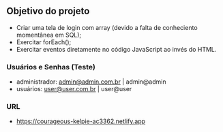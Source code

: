 ## Objetivo do projeto

- Criar uma tela de login com array (devido a falta de conheciento momentânea em SQL);
- Exercitar forEach();
- Exercitar eventos diretamente no código JavaScript ao invés do HTML.

### Usuários e Senhas (Teste)

- administrador: admin@admin.com.br | admin@admin
- usuários: user@user.com.br | user@user 

### URL

- https://courageous-kelpie-ac3362.netlify.app
